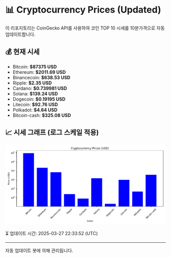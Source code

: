 
# 📊 Cryptocurrency Prices (Updated)

이 리포지토리는 CoinGecko API를 사용하여 코인 TOP 10 시세를 10분가격으로 자동 업데이트합니다.

## 💰 현재 시세
- Bitcoin: **$87375 USD**
- Ethereum: **$2011.69 USD**
- Binancecoin: **$638.53 USD**
- Ripple: **$2.35 USD**
- Cardano: **$0.739981 USD**
- Solana: **$139.24 USD**
- Dogecoin: **$0.19195 USD**
- Litecoin: **$92.76 USD**
- Polkadot: **$4.64 USD**
- Bitcoin-cash: **$325.08 USD**

## 📈 시세 그래프 (로그 스케일 적용)
![Crypto Prices](crypto_prices.png)

⏳ 업데이트 시간: 2025-03-27 22:33:52 (UTC)

---
자동 업데이트 봇에 의해 관리됩니다.
